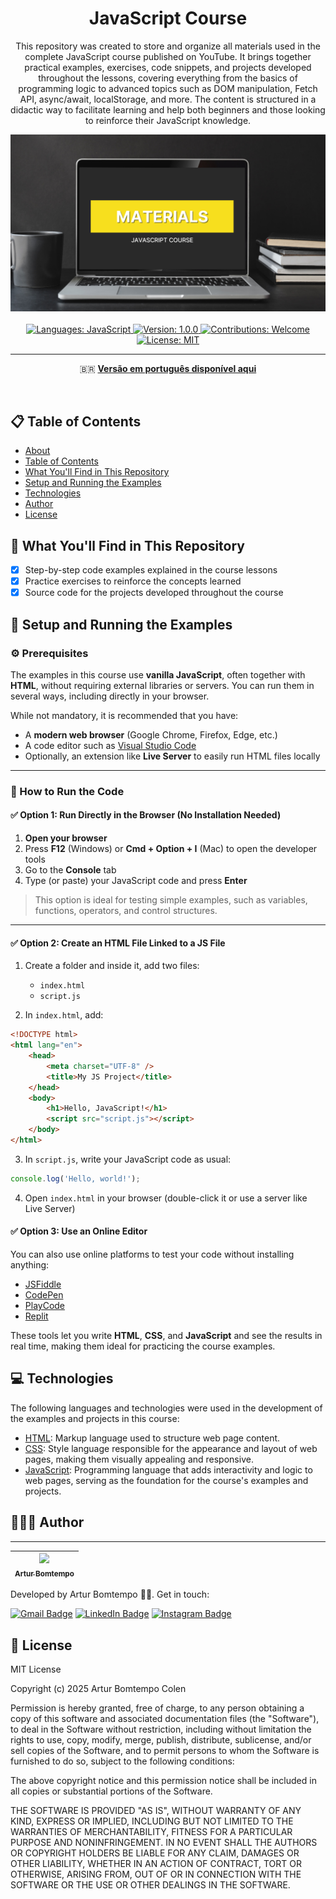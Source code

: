 <div align="center" id="about">
    <h1 align="center">
        JavaScript Course
    </h1>
    <p align="center">
        This repository was created to store and organize all materials used in the complete JavaScript course published on YouTube. It brings together practical examples, exercises, code snippets, and projects developed throughout the lessons, covering everything from the basics of programming logic to advanced topics such as DOM manipulation, Fetch API, async/await, localStorage, and more. The content is structured in a didactic way to facilitate learning and help both beginners and those looking to reinforce their JavaScript knowledge.
    </p>
    <img 
        src="./resources/banner/js-en.png"
        alt="Repository banner"
    />
</div>
<br>
<div align="center">
    <a href="https://github.com/arturbomtempo-dev/javascript-youtube-course" target="_blank">
        <img src="https://img.shields.io/badge/languages-JavaScript-yellow" alt="Languages: JavaScript">
    </a>
    <a href="https://github.com/arturbomtempo-dev/javascript-youtube-course" target="_blank">
        <img src="https://img.shields.io/badge/version-1.0.0-blue" alt="Version: 1.0.0">
    </a>
    <a href="https://github.com/arturbomtempo-dev/javascript-youtube-course/issues" target="_blank">
        <img src="https://img.shields.io/badge/contributions-welcome-brightgreen" alt="Contributions: Welcome">
    </a>
    <a href="https://github.com/arturbomtempo-dev/javascript-youtube-course/blob/main/LICENSE.md" target="_blank">
        <img src="https://img.shields.io/badge/license-MIT-red" alt="License: MIT">
    </a>
</div>

---

<div align="center">
    <p>🇧🇷 <a href="https://github.com/arturbomtempo-dev/javascript-youtube-course/blob/main/README.md" target="_blank"><strong>Versão em português disponível aqui</strong></a></p>
</div>

<br>

<div id="table-of-contents"></div>

## 📋 Table of Contents

-   [About](#about)
-   [Table of Contents](#table-of-contents)
-   [What You'll Find in This Repository](#features)
-   [Setup and Running the Examples](#setup-and-run-the-application)
-   [Technologies](#technologies)
-   [Author](#author)
-   [License](#license)

<div id="features"></div>

## 📝 What You'll Find in This Repository

-   [x] Step-by-step code examples explained in the course lessons
-   [x] Practice exercises to reinforce the concepts learned
-   [x] Source code for the projects developed throughout the course

<div id="setup-and-run-the-application"></div>

## 📁 Setup and Running the Examples

### ⚙️ Prerequisites

The examples in this course use **vanilla JavaScript**, often together with **HTML**, without requiring external libraries or servers. You can run them in several ways, including directly in your browser.

While not mandatory, it is recommended that you have:

-   A **modern web browser** (Google Chrome, Firefox, Edge, etc.)
-   A code editor such as [Visual Studio Code](https://code.visualstudio.com/)
-   Optionally, an extension like **Live Server** to easily run HTML files locally

---

### 🚀 How to Run the Code

#### ✅ Option 1: Run Directly in the Browser (No Installation Needed)

1. **Open your browser**
2. Press **F12** (Windows) or **Cmd + Option + I** (Mac) to open the developer tools
3. Go to the **Console** tab
4. Type (or paste) your JavaScript code and press **Enter**

> This option is ideal for testing simple examples, such as variables, functions, operators, and control structures.

---

#### ✅ Option 2: Create an HTML File Linked to a JS File

1. Create a folder and inside it, add two files:

    - `index.html`
    - `script.js`

2. In `index.html`, add:

```html
<!DOCTYPE html>
<html lang="en">
    <head>
        <meta charset="UTF-8" />
        <title>My JS Project</title>
    </head>
    <body>
        <h1>Hello, JavaScript!</h1>
        <script src="script.js"></script>
    </body>
</html>
```

3. In `script.js`, write your JavaScript code as usual:

```js
console.log('Hello, world!');
```

4. Open `index.html` in your browser (double-click it or use a server like Live Server)

#### ✅ Option 3: Use an Online Editor

You can also use online platforms to test your code without installing anything:

-   [JSFiddle](https://jsfiddle.net/)
-   [CodePen](https://codepen.io/)
-   [PlayCode](https://playcode.io/)
-   [Replit](https://replit.com/)

These tools let you write **HTML**, **CSS**, and **JavaScript** and see the results in real time, making them ideal for practicing the course examples.

<div id="technologies"></div>

## 💻 Technologies

The following languages and technologies were used in the development of the examples and projects in this course:

-   [HTML](https://developer.mozilla.org/en-US/docs/Web/HTML): Markup language used to structure web page content.
-   [CSS](https://developer.mozilla.org/en-US/docs/Web/CSS): Style language responsible for the appearance and layout of web pages, making them visually appealing and responsive.
-   [JavaScript](https://developer.mozilla.org/en-US/docs/Web/JavaScript): Programming language that adds interactivity and logic to web pages, serving as the foundation for the course's examples and projects.

<div id="author"></div>

## 👨🏻‍💻 Author

---

| [<img loading="lazy" src="https://avatars.githubusercontent.com/u/96635074?v=4" width=115><br><sub>Artur Bomtempo</sub>](https://arturbomtempo.dev/) |
| :--------------------------------------------------------------------------------------------------------------------------------------------------: |

Developed by Artur Bomtempo 👋🏻. Get in touch:

[![Gmail Badge](https://img.shields.io/badge/-arturbcolen@gmail.com-D14836?style=flat-square&logo=Gmail&logoColor=white&link=mailto:arturbcolen@gmail.com)](mailto:arturbcolen@gmail.com)
[![LinkedIn Badge](https://img.shields.io/badge/-Artur%20Bomtempo-0A66C2?style=flat-square&logo=LinkedIn&logoColor=white&link=https://www.linkedin.com/in/artur-bomtempo/)](https://www.linkedin.com/in/artur-bomtempo/)
[![Instagram Badge](https://img.shields.io/badge/-@arturbomtempo.dev-E4405F?style=flat-square&logo=Instagram&logoColor=white&link=https://www.instagram.com/arturbomtempo.dev/)](https://www.instagram.com/arturbomtempo.dev/)

<div id="license"></div>

## 📜 License

MIT License

Copyright (c) 2025 Artur Bomtempo Colen

Permission is hereby granted, free of charge, to any person obtaining a copy
of this software and associated documentation files (the "Software"), to deal
in the Software without restriction, including without limitation the rights
to use, copy, modify, merge, publish, distribute, sublicense, and/or sell
copies of the Software, and to permit persons to whom the Software is
furnished to do so, subject to the following conditions:

The above copyright notice and this permission notice shall be included in all
copies or substantial portions of the Software.

THE SOFTWARE IS PROVIDED "AS IS", WITHOUT WARRANTY OF ANY KIND, EXPRESS OR
IMPLIED, INCLUDING BUT NOT LIMITED TO THE WARRANTIES OF MERCHANTABILITY,
FITNESS FOR A PARTICULAR PURPOSE AND NONINFRINGEMENT. IN NO EVENT SHALL THE
AUTHORS OR COPYRIGHT HOLDERS BE LIABLE FOR ANY CLAIM, DAMAGES OR OTHER
LIABILITY, WHETHER IN AN ACTION OF CONTRACT, TORT OR OTHERWISE, ARISING FROM,
OUT OF OR IN CONNECTION WITH THE SOFTWARE OR THE USE OR OTHER DEALINGS IN THE
SOFTWARE.
